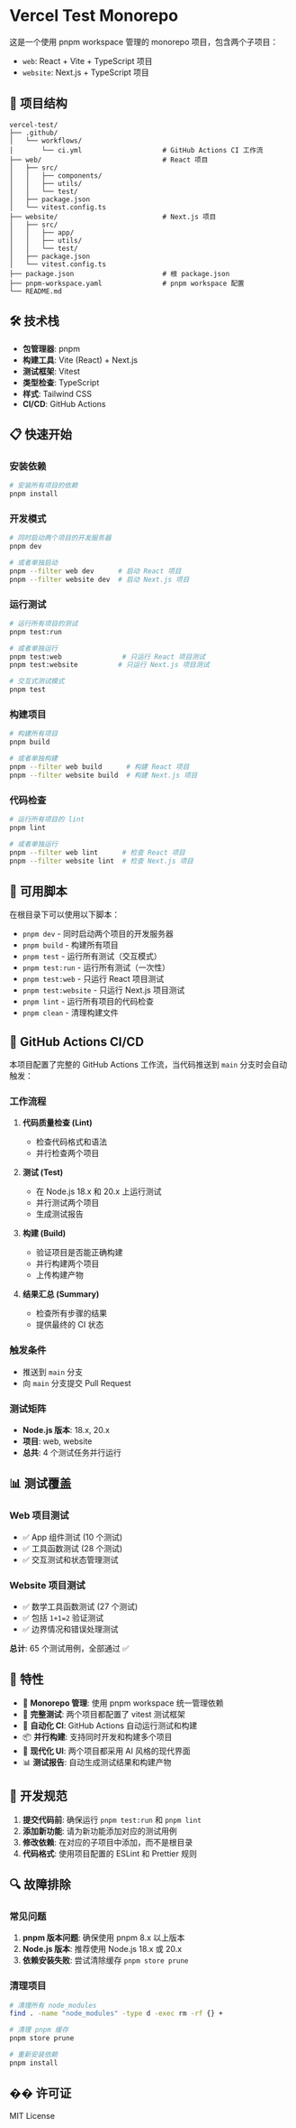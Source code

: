 # Vercel Test Monorepo

这是一个使用 pnpm workspace 管理的 monorepo 项目，包含两个子项目：
- `web`: React + Vite + TypeScript 项目
- `website`: Next.js + TypeScript 项目

## 🚀 项目结构

```
vercel-test/
├── .github/
│   └── workflows/
│       └── ci.yml                    # GitHub Actions CI 工作流
├── web/                              # React 项目
│   ├── src/
│   │   ├── components/
│   │   ├── utils/
│   │   └── test/
│   ├── package.json
│   └── vitest.config.ts
├── website/                          # Next.js 项目
│   ├── src/
│   │   ├── app/
│   │   ├── utils/
│   │   └── test/
│   ├── package.json
│   └── vitest.config.ts
├── package.json                      # 根 package.json
├── pnpm-workspace.yaml               # pnpm workspace 配置
└── README.md
```

## 🛠️ 技术栈

- **包管理器**: pnpm
- **构建工具**: Vite (React) + Next.js
- **测试框架**: Vitest
- **类型检查**: TypeScript
- **样式**: Tailwind CSS
- **CI/CD**: GitHub Actions

## 📋 快速开始

### 安装依赖

```bash
# 安装所有项目的依赖
pnpm install
```

### 开发模式

```bash
# 同时启动两个项目的开发服务器
pnpm dev

# 或者单独启动
pnpm --filter web dev      # 启动 React 项目
pnpm --filter website dev  # 启动 Next.js 项目
```

### 运行测试

```bash
# 运行所有项目的测试
pnpm test:run

# 或者单独运行
pnpm test:web               # 只运行 React 项目测试
pnpm test:website          # 只运行 Next.js 项目测试

# 交互式测试模式
pnpm test
```

### 构建项目

```bash
# 构建所有项目
pnpm build

# 或者单独构建
pnpm --filter web build      # 构建 React 项目
pnpm --filter website build  # 构建 Next.js 项目
```

### 代码检查

```bash
# 运行所有项目的 lint
pnpm lint

# 或者单独运行
pnpm --filter web lint      # 检查 React 项目
pnpm --filter website lint  # 检查 Next.js 项目
```

## 🔧 可用脚本

在根目录下可以使用以下脚本：

- `pnpm dev` - 同时启动两个项目的开发服务器
- `pnpm build` - 构建所有项目
- `pnpm test` - 运行所有测试（交互模式）
- `pnpm test:run` - 运行所有测试（一次性）
- `pnpm test:web` - 只运行 React 项目测试
- `pnpm test:website` - 只运行 Next.js 项目测试
- `pnpm lint` - 运行所有项目的代码检查
- `pnpm clean` - 清理构建文件

## 🚀 GitHub Actions CI/CD

本项目配置了完整的 GitHub Actions 工作流，当代码推送到 `main` 分支时会自动触发：

### 工作流程

1. **代码质量检查 (Lint)**
   - 检查代码格式和语法
   - 并行检查两个项目

2. **测试 (Test)**
   - 在 Node.js 18.x 和 20.x 上运行测试
   - 并行测试两个项目
   - 生成测试报告

3. **构建 (Build)**
   - 验证项目是否能正确构建
   - 并行构建两个项目
   - 上传构建产物

4. **结果汇总 (Summary)**
   - 检查所有步骤的结果
   - 提供最终的 CI 状态

### 触发条件

- 推送到 `main` 分支
- 向 `main` 分支提交 Pull Request

### 测试矩阵

- **Node.js 版本**: 18.x, 20.x
- **项目**: web, website
- **总共**: 4 个测试任务并行运行

## 📊 测试覆盖

### Web 项目测试

- ✅ App 组件测试 (10 个测试)
- ✅ 工具函数测试 (28 个测试)
- ✅ 交互测试和状态管理测试

### Website 项目测试

- ✅ 数学工具函数测试 (27 个测试)
- ✅ 包括 `1+1=2` 验证测试
- ✅ 边界情况和错误处理测试

**总计**: 65 个测试用例，全部通过 ✅

## 🎯 特性

- 🔧 **Monorepo 管理**: 使用 pnpm workspace 统一管理依赖
- 🧪 **完整测试**: 两个项目都配置了 vitest 测试框架
- 🚀 **自动化 CI**: GitHub Actions 自动运行测试和构建
- 📦 **并行构建**: 支持同时开发和构建多个项目
- 🎨 **现代化 UI**: 两个项目都采用 AI 风格的现代界面
- 📊 **测试报告**: 自动生成测试结果和构建产物

## 📝 开发规范

1. **提交代码前**: 确保运行 `pnpm test:run` 和 `pnpm lint`
2. **添加新功能**: 请为新功能添加对应的测试用例
3. **修改依赖**: 在对应的子项目中添加，而不是根目录
4. **代码格式**: 使用项目配置的 ESLint 和 Prettier 规则

## 🔍 故障排除

### 常见问题

1. **pnpm 版本问题**: 确保使用 pnpm 8.x 以上版本
2. **Node.js 版本**: 推荐使用 Node.js 18.x 或 20.x
3. **依赖安装失败**: 尝试清除缓存 `pnpm store prune`

### 清理项目

```bash
# 清理所有 node_modules
find . -name "node_modules" -type d -exec rm -rf {} +

# 清理 pnpm 缓存
pnpm store prune

# 重新安装依赖
pnpm install
```

## �� 许可证

MIT License 